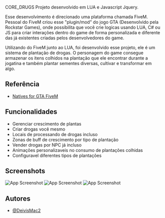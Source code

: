 
CORE_DRUGS
Projeto desenvolvido em LUA e Javascript Jquery.

Esse desenvolvimento é direcionado uma plataforma chamada FiveM. Pessoal do FiveM criou esse "plugin/mod" do jogo GTA (Desenvolvido pela Rockstar Games), onde possibilita que você crie logicas usando LUA, C# ou JS para criar interações dentro do game de forma personalizada e diferente das já existentes criadas pelos desenvolvedores do game.

Utilizando do FiveM junto ao LUA, foi desenvolvido esse projeto, ele é um sistema de plantação de drogas. O personagem do game consegue armazenar os itens colhidos na plantação que ele encontrar durante a jogatina e também plantar sementes diversas, cultivar e transformar em algo.

## Referência

 - [Natives for GTA FiveM](https://docs.fivem.net/natives/)


## Funcionalidades

- Gerenciar crescimento de plantas
- Criar drogas você mesmo
- Locais de processando de drogas incluso
- Zonas de buff de crescimento por tipo de plantação
- Vender drogas por NPC já incluso
- Animações personalizaveis no consumo de plantações colhidas
- Configuravel diferentes tipos de plantações


## Screenshots
![App Screenshot](https://media.discordapp.net/attachments/978689218752679986/1002406091092656198/unknown.png?width=477&height=657)
![App Screenshot](https://media.discordapp.net/attachments/978689218752679986/1002404345842765904/unknown.png?width=674&height=657)
![App Screenshot](https://media.discordapp.net/attachments/978689218752679986/1002404017781100584/unknown.png?width=845&height=657)


## Autores

- [@DeivisMac2](https://www.c8re.store/)

